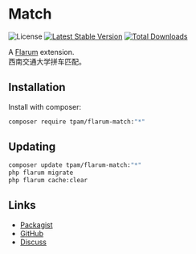 # Match

![License](https://img.shields.io/badge/license-MIT-blue.svg) [![Latest Stable Version](https://img.shields.io/packagist/v/tpam/flarum-match.svg)](https://packagist.org/packages/tpam/flarum-match) [![Total Downloads](https://img.shields.io/packagist/dt/tpam/flarum-match.svg)](https://packagist.org/packages/tpam/flarum-match)

A [Flarum](http://flarum.org) extension.   
西南交通大学拼车匹配。

## Installation

Install with composer:

```sh
composer require tpam/flarum-match:"*"
```

## Updating

```sh
composer update tpam/flarum-match:"*"
php flarum migrate
php flarum cache:clear
```

## Links

- [Packagist](https://packagist.org/packages/tpam/flarum-match)
- [GitHub](https://github.com/tpam/flarum-match)
- [Discuss](https://discuss.flarum.org/d/PUT_DISCUSS_SLUG_HERE)
